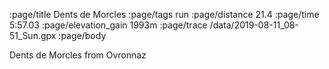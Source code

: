:page/title Dents de Morcles
:page/tags run
:page/distance 21.4
:page/time 5:57.03
:page/elevation_gain 1993m
:page/trace /data/2019-08-11_08-51_Sun.gpx
:page/body

Dents de Morcles from Ovronnaz
